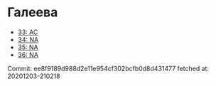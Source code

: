 # Галеева
- [33: AC](33.md)
- [34: NA](34.md)
- [35: NA](35.md)
- [36: NA](36.md)

Commit: ee8f9189d988d2e11e954cf302bcfb0d8d431477
 fetched at: 20201203-210218
